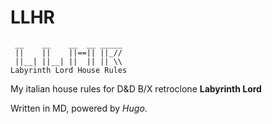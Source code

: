 # LLHR

     __    __    __  __ _____ 
     ||    ||    ||==|| ||_// 
     ||__| ||__| ||  || || \\ 
    Labyrinth Lord House Rules

My italian house rules for D&D B/X retroclone **Labyrinth Lord**

Written in MD, powered by *Hugo*.
